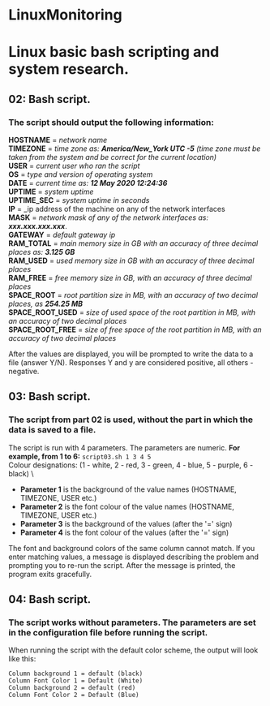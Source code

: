 # LinuxMonitoring
# Linux basic bash scripting and system research.

## 02: Bash script. 
### The script should output the following information:

**HOSTNAME** = _network name_  
**TIMEZONE** = _time zone as: **America/New_York UTC -5** (time zone must be taken from the system and be correct for the current location)_  
**USER** = _current user who ran the script_  
**OS** = _type and version of operating system_  
**DATE** = _current time as: **12 May 2020 12:24:36**_  
**UPTIME** = _system uptime_  
**UPTIME_SEC** = _system uptime in seconds_  
**IP** = _ip address of the machine on any of the network interfaces  
**MASK** = _network mask of any of the network interfaces as: **xxx.xxx.xxx.xxx**_.  
**GATEWAY** = _default gateway ip_  
**RAM_TOTAL** = _main memory size in GB with an accuracy of three decimal places as: **3.125 GB**_  
**RAM_USED** = _used memory size in GB with an accuracy of three decimal places_  
**RAM_FREE** = _free memory size in GB, with an accuracy of three decimal places_  
**SPACE_ROOT** = _root partition size in MB, with an accuracy of two decimal places, as **254.25 MB**_  
**SPACE_ROOT_USED** = _size of used space of the root partition in MB, with an accuracy of two decimal places_  
**SPACE_ROOT_FREE** = _size of free space of the root partition in MB, with an accuracy of two decimal places_


After the values ​​are displayed, you will be prompted to write the data to a file (answer Y/N).
Responses Y and y are considered positive, all others - negative.


## 03: Bash script. 
### The script from part 02 is used, without the part in which the data is saved to a file. 
The script is run with 4 parameters. The parameters are numeric. 
**For example, from 1 to 6:** `script03.sh 1 3 4 5` \
Colour designations: (1 - white, 2 - red, 3 - green, 4 - blue, 5 - purple, 6 - black) \
- **Parameter 1** is the background of the value names (HOSTNAME, TIMEZONE, USER etc.)  
- **Parameter 2** is the font colour of the value names (HOSTNAME, TIMEZONE, USER etc.)  
- **Parameter 3** is the background of the values (after the '=' sign)  
- **Parameter 4** is the font colour of the values (after the '=' sign)

The font and background colors of the same column cannot match.
If you enter matching values, a message is displayed describing the problem and prompting you to re-run the script.
After the message is printed, the program exits gracefully.

## 04: Bash script. 
### The script works without parameters. The parameters are set in the configuration file before running the script.
When running the script with the default color scheme, the output will look like this:
```
Column background 1 = default (black)
Column Font Color 1 = Default (White)
Column background 2 = default (red)
Column Font Color 2 = Default (Blue)

